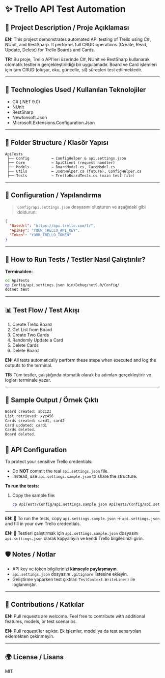 # ✨ Trello API Test Automation

## 🔧 Project Description / Proje Açıklaması

**EN:**
This project demonstrates automated API testing of Trello using C#, NUnit, and RestSharp. It performs full CRUD operations (Create, Read, Update, Delete) for Trello Boards and Cards.

**TR:**
Bu proje, Trello API'leri üzerinde C#, NUnit ve RestSharp kullanarak otomatik testlerin gerçekleştirildiği bir uygulamadır. Board ve Card işlemleri için tam CRUD (oluşur, oku, güncelle, sil) süreçleri test edilmektedir.

---

## 🚀 Technologies Used / Kullanılan Teknolojiler

* C# (.NET 9.0)
* NUnit
* RestSharp
* Newtonsoft.Json
* Microsoft.Extensions.Configuration.Json

---

## 📂 Folder Structure / Klasör Yapısı

```
ApiTests
 ├── Config          → ConfigHelper & api.settings.json
 ├── Core            → ApiClient (request handler)
 ├── Models          → BoardModel.cs, CardModel.cs
 ├── Utils           → JsonHelper.cs (future), ConfigHelper.cs
 ├── Tests           → TrelloBoardTests.cs (main test file)
```

---

## 📃 Configuration / Yapılandırma

> `Config/api.settings.json` dosyasını oluşturun ve aşağıdaki gibi doldurun:

```json
{
  "BaseUrl": "https://api.trello.com/1/",
  "ApiKey": "YOUR_TRELLO_API_KEY",
  "Token": "YOUR_TRELLO_TOKEN"
}
```

---

## 🚪 How to Run Tests / Testler Nasıl Çalıştırılır?

**Terminalden:**

```bash
cd ApiTests
cp Config/api.settings.json bin/Debug/net9.0/Config/
dotnet test
```

---

## 📊 Test Flow / Test Akışı

1. Create Trello Board
2. Get List from Board
3. Create Two Cards
4. Randomly Update a Card
5. Delete Cards
6. Delete Board

**EN:**
All tests automatically perform these steps when executed and log the outputs to the terminal.

**TR:**
Tüm testler, çalıştığında otomatik olarak bu adımları gerçekleştirir ve logları terminale yazar.

---

## 🎨 Sample Output / Örnek Çıktı

```bash
Board created: abc123
List retrieved: xyz456
Cards created: card1, card2
Card updated: card1
Cards deleted.
Board deleted.
```

## 🔐 API Configuration

To protect your sensitive Trello credentials:

- Do **NOT** commit the real `api.settings.json` file.
- Instead, use `api.settings.sample.json` to share the structure.

**To run the tests:**

1. Copy the sample file:
   ```bash
   cp ApiTests/Config/api.settings.sample.json ApiTests/Config/api.settings.json

---


**EN:**
📌 To run the tests, copy `api.settings.sample.json` → `api.settings.json` and fill in your own Trello credentials.


**EN:**
📌 Testleri çalıştırmak için `api.settings.sample.json` dosyasını `api.settings.json` olarak kopyalayın ve kendi Trello bilgilerinizi girin.


## 🛡️ Notes / Notlar

* API key ve token bilgilerinizi **kimseyle paylaşmayın**.
* `api.settings.json` dosyasını `.gitignore` listesine ekleyin.
* Geliştirme yaparken test çıktıları `TestContext.WriteLine()` ile loglanmıştır.

---

## 🙌 Contributions / Katkılar

**EN:**
Pull requests are welcome. Feel free to contribute with additional features, models, or test scenarios.

**EN:**
Pull request'ler açıktır. Ek işlemler, model ya da test senaryoları eklemekten çekinmeyin.

---


## 🌍 License / Lisans

MIT
